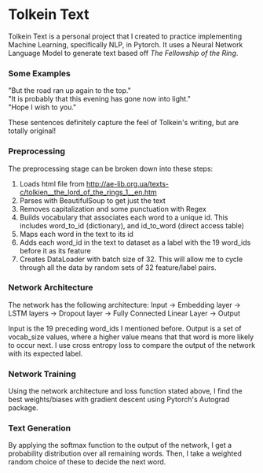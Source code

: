 # Tolkein Text
Tolkein Text is a personal project that I created to practice implementing Machine Learning, specifically NLP, in Pytorch. It uses a Neural Network Language Model to generate text based off *The Fellowship of the Ring*.

### Some Examples
"But the road ran up again to the top."  
"It is probably that this evening has gone now into light."  
"Hope I wish to you."

These sentences definitely capture the feel of Tolkein's writing, but are totally original!

### Preprocessing
The preprocessing stage can be broken down into these steps:
1. Loads html file from http://ae-lib.org.ua/texts-c/tolkien__the_lord_of_the_rings_1__en.htm
2. Parses with BeautifulSoup to get just the text
3. Removes capitalization and some punctuation with Regex
4. Builds vocabulary that associates each word to a unique id. This includes word_to_id (dictionary), and id_to_word (direct access table)
5. Maps each word in the text to its id
6. Adds each word_id in the text to dataset as a label with the 19 word_ids before it as its feature
7. Creates DataLoader with batch size of 32. This will allow me to cycle through all the data by random sets of 32 feature/label pairs.

### Network Architecture
The network has the following architecture:
Input -> Embedding layer -> LSTM layers -> Dropout layer -> Fully Connected Linear Layer -> Output

Input is the 19 preceding word_ids I mentioned before. Output is a set of vocab_size values, where a higher value means that that word is more likely to occur next. I use cross entropy loss to compare the output of the network with its expected label.

### Network Training
Using the network architecture and loss function stated above, I find the best weights/biases with gradient descent using Pytorch's Autograd package.

### Text Generation
By applying the softmax function to the output of the network, I get a probability distribution over all remaining words. Then, I take a weighted random choice of these to decide the next word.
